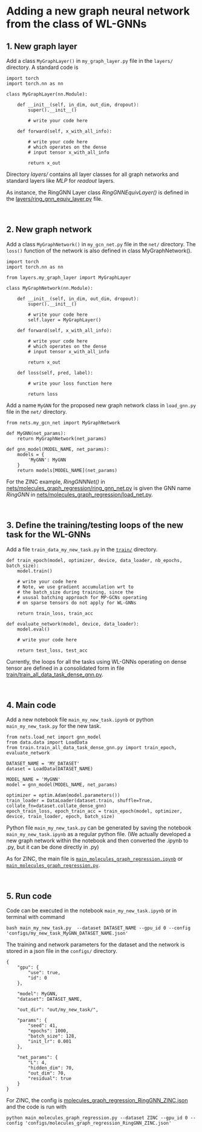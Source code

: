 # Adding a new graph neural network from the class of WL-GNNs


## 1. New graph layer

Add a class `MyGraphLayer()` in `my_graph_layer.py` file in the `layers/` directory. A standard code is
```
import torch
import torch.nn as nn

class MyGraphLayer(nn.Module):
    
    def __init__(self, in_dim, out_dim, dropout):
        super().__init__()

        # write your code here
        
    def forward(self, x_with_all_info):
        
        # write your code here
        # which operates on the dense
        # input tensor x_with_all_info

        return x_out
```  
Directory *layers/* contains all layer classes for all graph networks and standard layers like *MLP* for *readout* layers.

As instance, the RingGNN Layer class *RingGNNEquivLayer()* is defined in the [layers/ring_gnn_equiv_layer.py](../layers/ring_gnn_equiv_layer.py) file.




<br>

## 2. New graph network

Add a class `MyGraphNetwork()` in `my_gcn_net.py` file in the `net/` directory. The `loss()` function of the network is also defined in class MyGraphNetwork().
```
import torch
import torch.nn as nn

from layers.my_graph_layer import MyGraphLayer

class MyGraphNetwork(nn.Module):
    
    def __init__(self, in_dim, out_dim, dropout):
        super().__init__()

        # write your code here
        self.layer = MyGraphLayer()
        
    def forward(self, x_with_all_info):
        
        # write your code here
        # which operates on the dense
        # input tensor x_with_all_info

        return x_out

    def loss(self, pred, label):

        # write your loss function here

        return loss
```  

Add a name `MyGNN` for the proposed new graph network class in `load_gnn.py` file in the `net/` directory. 
```
from nets.my_gcn_net import MyGraphNetwork

def MyGNN(net_params):
    return MyGraphNetwork(net_params)

def gnn_model(MODEL_NAME, net_params):
    models = {
        'MyGNN': MyGNN
    }
    return models[MODEL_NAME](net_params)
```


For the ZINC example, *RingGNNNet()* in [nets/molecules_graph_regression/ring_gnn_net.py](../nets/molecules_graph_regression/ring_gnn_net.py) is given the GNN name *RingGNN* in [nets/molecules_graph_regression/load_net.py](../nets/molecules_graph_regression/load_net.py).







<br>

## 3. Define the training/testing loops of the new task for the WL-GNNs

Add a file `train_data_my_new_task.py` in the [`train/`](../train) directory. 
```
def train_epoch(model, optimizer, device, data_loader, nb_epochs, batch_size):
    model.train()

    # write your code here
    # Note, we use gradient accumulation wrt to
    # the batch_size during training, since the
    # ususal batching approach for MP-GCNs operating 
    # on sparse tensors do not apply for WL-GNNs
    
    return train_loss, train_acc

def evaluate_network(model, device, data_loader):
    model.eval()

    # write your code here
        
    return test_loss, test_acc
```

Currently, the loops for all the tasks using WL-GNNs operating on dense tensor are defined in a consolidated form in file [train/train_all_data_task_dense_gnn.py](../train/train_all_data_task_dense_gnn.py).




<br>

## 4. Main code

Add a new notebook file `main_my_new_task.ipynb` or python `main_my_new_task.py` for the new task. 
```
from nets.load_net import gnn_model 
from data.data import LoadData 
from train.train_all_data_task_dense_gnn.py import train_epoch, evaluate_network 

DATASET_NAME = 'MY_DATASET'
dataset = LoadData(DATASET_NAME)

MODEL_NAME = 'MyGNN'
model = gnn_model(MODEL_NAME, net_params)

optimizer = optim.Adam(model.parameters())
train_loader = DataLoader(dataset.train, shuffle=True, collate_fn=dataset.collate_dense_gnn)
epoch_train_loss, epoch_train_acc = train_epoch(model, optimizer, device, train_loader, epoch, batch_size)   
```

Python file `main_my_new_task.py` can be generated by saving the notebook `main_my_new_task.ipynb` as a regular python file. (We actually  developed a new graph network within the notebook and then converted the .ipynb to .py, but it can be done directly in .py)


As for ZINC, the main file is [`main_molecules_graph_regression.ipynb`](../main_molecules_graph_regression.ipynb) or [`main_molecules_graph_regression.py`](../main_molecules_graph_regression.py).





<br>

## 5. Run code

Code can be executed in the notebook `main_my_new_task.ipynb` or in terminal with command
```
bash main_my_new_task.py  --dataset DATASET_NAME --gpu_id 0 --config 'configs/my_new_task_MyGNN_DATASET_NAME.json' 
```

The training and network parameters for the dataset and the network is stored in a json file in the `configs/` directory.
```
{
    "gpu": {
        "use": true,
        "id": 0
    },
    
    "model": MyGNN,
    "dataset": DATASET_NAME,
    
    "out_dir": "out/my_new_task/",
    
    "params": {
        "seed": 41,
        "epochs": 1000,
        "batch_size": 128,
        "init_lr": 0.001
    },
    
    "net_params": {
        "L": 4,
        "hidden_dim": 70,
        "out_dim": 70,
        "residual": true
    }
}
```

For ZINC, the config is [molecules_graph_regression_RingGNN_ZINC.json](../configs/molecules_graph_regression_RingGNN_ZINC.json) and the code is run with 
```
python main_molecules_graph_regression.py --dataset ZINC --gpu_id 0 --config 'configs/molecules_graph_regression_RingGNN_ZINC.json'
```









<br><br><br>